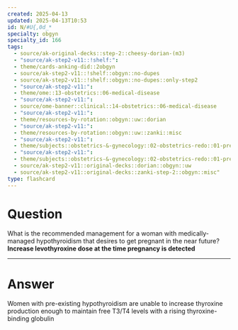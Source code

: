 ```yaml
---
created: 2025-04-13
updated: 2025-04-13T10:53
id: N/#U{,0d_*
specialty: obgyn
specialty_id: 166
tags:
  - source/ak-original-decks::step-2::cheesy-dorian-(m3)
  - "source/ak-step2-v11::!shelf:": 
  - theme/cards-anking-did::2obgyn
  - source/ak-step2-v11::!shelf::obgyn::no-dupes
  - source/ak-step2-v11::!shelf::obgyn::no-dupes::only-step2
  - "source/ak-step2-v11:": 
  - theme/ome::13-obstetrics::06-medical-disease
  - "source/ak-step2-v11:": 
  - source/ome-banner::clinical::14-obstetrics::06-medical-disease
  - "source/ak-step2-v11:": 
  - theme/resources-by-rotation::obgyn::uw::dorian
  - "source/ak-step2-v11:": 
  - theme/resources-by-rotation::obgyn::uw::zanki::misc
  - "source/ak-step2-v11:": 
  - theme/subjects::obstetrics-&-gynecology::02-obstetrics-redo::01-pregnancy::mother::*physiological-changes::endocrine
  - "source/ak-step2-v11:": 
  - theme/subjects::obstetrics-&-gynecology::02-obstetrics-redo::01-pregnancy::mother::*physiological-changes::endocrine::thyroid
  - source/ak-step2-v11::original-decks::dorian::obgyn::uw
  - source/ak-step2-v11::original-decks::zanki-step-2::obgyn::misc"
type: flashcard
---
```


# Question
What is the recommended management for a woman with medically-managed hypothyroidism that desires to get pregnant in the near future?   **Increase levothyroxine dose at the time pregnancy is detected**

---

# Answer
Women with pre-existing hypothyroidism are unable to increase thyroxine production enough to maintain free T3/T4 levels with a rising thyroxine-binding globulin